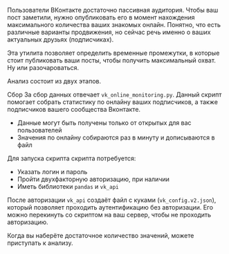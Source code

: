 Пользователи ВКонтакте достаточно пассивная аудитория. Чтобы ваш пост заметили, нужно опубликовать его в момент нахождения максимального количества ваших знакомых онлайн. Понятно, что есть различные варианты продвижения, но сейчас речь именно о ваших актуальных друзьях (подписчиках).

Эта утилита позволяет определить временные промежутки, в которые стоит публиковать ваши посты, чтобы получить максимальный охват. Ну или разочароваться. 

Анализ состоит из двух этапов.

Сбор
За сбор данных отвечает `vk_online_monitoring.py`. Данный скрипт помогает собрать статистику по онлайну ваших подписчиков, а также подписчиков вашего сообщества Вконтакте.

- Данные могут быть получены только от открытых для вас пользователей
- Значения по онлайну собираются раз в минуту и дописываются в файл

Для запуска скрипта скрипта потребуется:
- Указать логин и пароль
- Пройти двухфакторную авторизацию, при наличии
- Иметь библиотеки `pandas` и `vk_api`

После авторизации `vk_api` создаёт файл с куками (`vk_config.v2.json`), который позволяет проходить аутентификацию без авторизации. Его можно перекинуть со скриптом на ваш сервер, чтобы не проходить авторизацию.

Когда вы наберёте достаточное количество значений, можете приступать к анализу.

